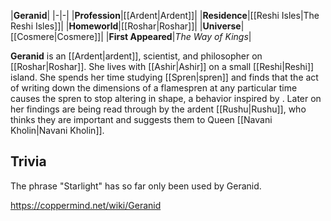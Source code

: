 |**Geranid**|
|-|-|
|**Profession**|[[Ardent\|Ardent]]|
|**Residence**|[[Reshi Isles\|The Reshi Isles]]|
|**Homeworld**|[[Roshar\|Roshar]]|
|**Universe**|[[Cosmere\|Cosmere]]|
|**First Appeared**|*The Way of Kings*|

**Geranid** is an [[Ardent\|ardent]], scientist, and philosopher on [[Roshar\|Roshar]].
She lives with [[Ashir\|Ashir]] on a small [[Reshi\|Reshi]] island.
She spends her time studying [[Spren\|spren]] and finds that the act of writing down the dimensions of a flamespren at any particular time causes the spren to stop altering in shape, a behavior inspired by .
Later on her findings are being read through by the ardent [[Rushu\|Rushu]], who thinks they are important and suggests them to Queen [[Navani Kholin\|Navani Kholin]].

## Trivia
The phrase "Starlight" has so far only been used by Geranid.


https://coppermind.net/wiki/Geranid